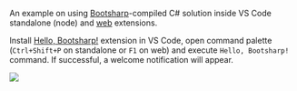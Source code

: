 An example on using [Bootsharp](https://github.com/Elringus/Bootsharp)-compiled C# solution inside VS Code standalone (node) and [web](https://code.visualstudio.com/api/extension-guides/web-extensions) extensions.

Install [Hello, Bootsharp!](https://marketplace.visualstudio.com/items?itemName=Elringus.bootsharp) extension in VS Code, open command palette (`Ctrl+Shift+P` on standalone or `F1` on web) and execute `Hello, Bootsharp!` command. If successful, a welcome notification will appear.

![](https://i.gyazo.com/a3ec0ee51f14970a7eca24169d682274.png)
